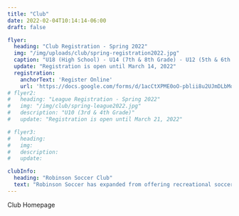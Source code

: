```yaml
---
title: "Club"
date: 2022-02-04T10:14:14-06:00
draft: false

flyer:
  heading: "Club Registration - Spring 2022"
  img: "/img/uploads/club/spring-registration2022.jpg"
  caption: "U18 (High School) - U14 (7th & 8th Grade) - U12 (5th & 6th Grade)"
  update: "Registration is open until March 14, 2022"
  registration:
    anchorText: 'Register Online'
    url: 'https://docs.google.com/forms/d/1acCtXPME0oO-pblii8u2UJmDLbMoO3D_AKifIt9JQk0/edit'
# flyer2:
#   heading: "League Registration - Spring 2022"
#   img: "/img/club/spring-league2022.jpg"
#   description: "U10 (3rd & 4th Grade)"
#   update: "Registration is open until March 21, 2022"

# flyer3:
#   heading:
#   img:
#   description:
#   update:

clubInfo:
  heading: "Robinson Soccer Club"
  text: "Robinson Soccer has expanded from offering recreational soccer through the City of Robinson Parks & Recreations Department to our very own U18, U14 and U12 travel soccer club! We are very excited to provide this opportunity to the youth of Crawford County, Illinois."
---
```


Club Homepage